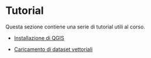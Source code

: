 # Tutorial

Questa sezione contiene una serie di tutorial utili al corso.

* [Installazione di QGIS](./materiale/tutorial/installazione/index)

* [Caricamento di dataset vettoriali](./materiale/tutorial/caricamento_vettoriali/index)

